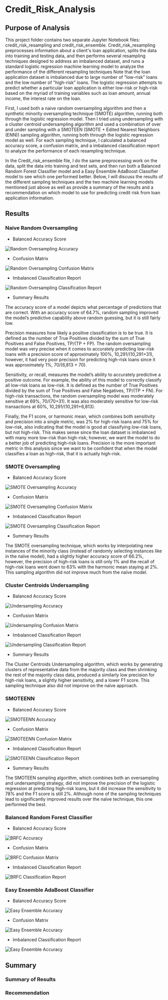 # Credit_Risk_Analysis

## Purpose of Analysis
This project folder contains two separate Jupyter Notebook files: credit_risk_resampling and credit_risk_ensemble. Credit_risk_resampling preprocesses information about a client's loan application, splits the data into training and testing data, and then performs several resampling techniques designed to address an imbalanced dataset, and runs a standard logistic regression machine learning model to analyze the performance of the different resampling techniques Note that the loan application dataset is imbalanced due to large number of "low-risk" loans and the low number of "high-risk" loans. The logistic regression attempts to predict whether a particular loan application is either low-risk or high-risk based on the myriad of training variables such as loan amount, annual income, the interest rate on the loan. 

First, I used both a naive random oversampling algorithm and then a synthetic minority oversampling technique (SMOTE) algorithm, running both through the logistic regression model. Then I tried using undersampling with a cluster centroid undersampling algorithm and used a combination of over and under sampling with a SMOTEEN (SMOTE + Edited Nearest Neighbors (ENN)) sampling algorithm, running both through the logistic regression model as well. For each sampling technique, I calculated a balanced accuracy score, a confusion matrix, and a imbalanced classification report to analyze the performance of each resampling technique. 

In the Credit_risk_ensemble file, I do the same preprocessing work on the data, split the data into training and test sets, and then run both a Balanced Random Forest Classifier model and a Easy Ensemble AdaBoost Classifier model to see which one performed better. Below, I will discuss the results of the different sampling techniques and the two machine learning models mentioned just above as well as provide a summary of the results and a recommendation on which model to use for predicting credit risk from loan application information.

## Results
### Naive Random Oversampling
* Balanced Accuracy Score

![Random Oversampling Accuracy](https://github.com/SethBoswell/Credit_Risk_Analysis/blob/main/Images/Random%20Oversampling%20Accuracy.png)

* Confusion Matrix

![Random Oversampling Confusion Matrix](https://github.com/SethBoswell/Credit_Risk_Analysis/blob/main/Images/Random%20Oversampling%20Confusion%20Matrix.png)

* Imbalanced Classification Report

![Random Oversampling Classification Report](https://github.com/SethBoswell/Credit_Risk_Analysis/blob/main/Images/Random%20Oversampling%20Classification%20Report.png)

* Summary Results

The accuracy score of a model depicts what percentage of predictions that are correct. With an accuracy score of 64.7%, random sampling improved the model’s predictive capability above random guessing, but it is still fairly low. 

Precision measures how likely a positive classification is to be true. It is defined as the number of True Positives divided by the sum of True Positives and False Positives, TP/(TP + FP). The random oversampling model was very precise when it comes to accurately predicting low-risk loans with a precision score of approximately 100%, 10,291/(10,291+31), however, it had very poor precision for predicting high-risk loans since it was approximately 1%, 70/(6,813 + 70). 

Sensitivity, or recall, measures the model’s ability to accurately predictive a positive outcome. For example, the ability of this model to correctly classify all low-risk loans as low-risk. It is defined as the number of True Positives divided by the sum of True Positives and False Negatives, TP/(TP + FN). For high-risk transactions, the random oversampling model was moderately sensitive at 69%, 70/(70+31). It was also moderately sensitive for low-risk transactions at 60%, 10,291/(10,291+6,813).

Finally, the F1 score, or harmonic mean, which combines both sensitivity and precision into a single metric, was 2% for high-risk loans and 75% for low-risk, also indicating that the model is good at classifying low-risk loans, but not high-risk. This makes sense since the loan dataset is imbalanced with many more low-risk than high-risk; however, we want the model to do a better job of predicting high-risk loans. Precision is the more important metric in this analysis since we want to be confident that when the model classifies a loan as high-risk, that it is actually high-risk. 

### SMOTE Oversampling
  * Balanced Accuracy Score

![SMOTE Oversampling Accuracy](https://github.com/SethBoswell/Credit_Risk_Analysis/blob/main/Images/SMOTE%20Accuracy.png)

  * Confusion Matrix

![SMOTE Oversampling Confusion Matrix](https://github.com/SethBoswell/Credit_Risk_Analysis/blob/main/Images/SMOTE%20Confusion%20Matrix.png)

  * Imbalanced Classification Report

![SMOTE Oversampling Classification Report](https://github.com/SethBoswell/Credit_Risk_Analysis/blob/main/Images/SMOTE%20Classification%20Report.png)

* Summary Results

The SMOTE oversampling technique, which works by interpolating new instances of the minority class (instead of randomly selecting instances like in the naïve model), had a slightly higher accuracy score of 66.2%, however, the precision of high-risk loans is still only 1% and the recall of high-risk loans went down to 63% with the harmonic mean staying at 2%. This sampling algorithm did not improve much from the naïve model.

### Cluster Centroids Undersampling
* Balanced Accuracy Score

![Undersampling Accuracy](https://github.com/SethBoswell/Credit_Risk_Analysis/blob/main/Images/Undersampling%20Accuracy.png)

* Confusion Matrix

![Undersampling Confusion Matrix](https://github.com/SethBoswell/Credit_Risk_Analysis/blob/main/Images/Undersampling%20Confusion%20Matrix.png)

* Imbalanced Classification Report

![Undersampling Classification Report](https://github.com/SethBoswell/Credit_Risk_Analysis/blob/main/Images/Undersampling%20Classification%20Report.png)

* Summary Results

The Cluster Centroids Undersampling algorithm, which works by generating clusters of representative data from the majority class and then shrinking the rest of the majority class data, produced a similarly low precision for high-risk loans, a slightly higher sensitivity, and a lower F1 score. This sampling technique also did not improve on the naïve approach.

### SMOTEENN
* Balanced Accuracy Score

![SMOTEENN Accuracy](https://github.com/SethBoswell/Credit_Risk_Analysis/blob/main/Images/SMOTEEN%20Accuracy.png)

* Confusion Matrix

![SMOTEENN Confusion Matrix](https://github.com/SethBoswell/Credit_Risk_Analysis/blob/main/Images/SMOTEEN%20Confusion%20Matrix.png)

* Imbalanced Classification Report

![SMOTEENN Classification Report](https://github.com/SethBoswell/Credit_Risk_Analysis/blob/main/Images/SMOTEEN%20Classification%20Report.png)

* Summary Results

The SMOTEEN sampling algorithm, which combines both an oversampling and undersampling strategy, did not improve the precision of the logistic regression at predicting high-risk loans, but it did increase the sensitivity to 78% and the F1 score is still 2%. Although none of the sampling techniques lead to significantly improved results over the naïve technique, this one performed the best.

### Balanced Random Forest Classifier   
* Balanced Accuracy Score

![BRFC Accuracy](https://github.com/SethBoswell/Credit_Risk_Analysis/blob/main/Images/Balanced%20Random%20Forest%20Accuracy.png)

* Confusion Matrix

![BRFC Confusion Matrix](https://github.com/SethBoswell/Credit_Risk_Analysis/blob/main/Images/Balanced%20Random%20Forest%20Confusion%20Matrix.png)

* Imbalanced Classification Report

![BRFC Classification Report](https://github.com/SethBoswell/Credit_Risk_Analysis/blob/main/Images/Balanced%20Random%20Forest%20Classification%20Report.png)

### Easy Ensemble AdaBoost Classifier
* Balanced Accuracy Score

![Easy Ensemble Accuracy](https://github.com/SethBoswell/Credit_Risk_Analysis/blob/main/Images/Easy%20Ensemble%20Accuracy.png)

* Confusion Matrix

![Easy Ensemble Accuracy](https://github.com/SethBoswell/Credit_Risk_Analysis/blob/main/Images/Easy%20Ensemble%20Confusion%20Matrix.png)

* Imbalanced Classification Report

![Easy Ensemble Accuracy](https://github.com/SethBoswell/Credit_Risk_Analysis/blob/main/Images/Easy%20Ensemble%20Classification%20Report.png)

## Summary
### Summary of Results

### Recommendation
